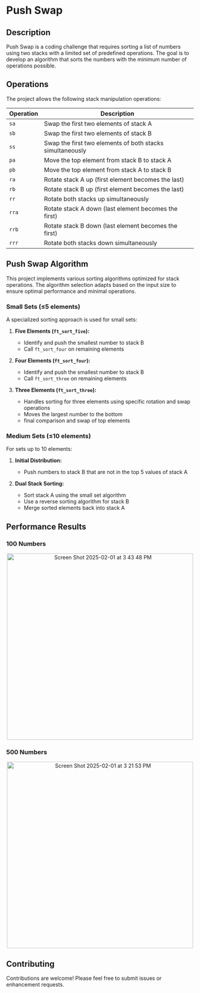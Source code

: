 # Push Swap

## Description
Push Swap is a coding challenge that requires sorting a list of numbers using two stacks with a limited set of predefined operations. The goal is to develop an algorithm that sorts the numbers with the minimum number of operations possible.

## Operations
The project allows the following stack manipulation operations:

<div align="center">

| Operation | Description |
|-----------|-------------|
| `sa` | Swap the first two elements of stack A |
| `sb` | Swap the first two elements of stack B |
| `ss` | Swap the first two elements of both stacks simultaneously |
| `pa` | Move the top element from stack B to stack A |
| `pb` | Move the top element from stack A to stack B |
| `ra` | Rotate stack A up (first element becomes the last) |
| `rb` | Rotate stack B up (first element becomes the last) |
| `rr` | Rotate both stacks up simultaneously |
| `rra` | Rotate stack A down (last element becomes the first) |
| `rrb` | Rotate stack B down (last element becomes the first) |
| `rrr` | Rotate both stacks down simultaneously |

</div>

## Push Swap Algorithm

This project implements various sorting algorithms optimized for stack operations. The algorithm selection adapts based on the input size to ensure optimal performance and minimal operations.

### Small Sets (≤5 elements)
A specialized sorting approach is used for small sets:

1. **Five Elements (`ft_sort_five`):**
   - Identify and push the smallest number to stack B
   - Call `ft_sort_four` on remaining elements

2. **Four Elements (`ft_sort_four`):**
   - Identify and push the smallest number to stack B
   - Call `ft_sort_three` on remaining elements

3. **Three Elements (`ft_sort_three`):**
   - Handles sorting for three elements using specific rotation and swap operations
   - Moves the largest number to the bottom
   - final comparison and swap of top elements

### Medium Sets (≤10 elements)
For sets up to 10 elements:

1. **Initial Distribution:**
   - Push numbers to stack B that are not in the top 5 values of stack A

2. **Dual Stack Sorting:**
   - Sort stack A using the small set algorithm
   - Use a reverse sorting algorithm for stack B
   - Merge sorted elements back into stack A

## Performance Results

### 100 Numbers
<div align="center">  
  <img width="500" alt="Screen Shot 2025-02-01 at 3 43 48 PM" src="https://github.com/user-attachments/assets/2c2a0dcc-a6c2-46c3-9bc1-bf5991c88b9e" />
</div>

### 500 Numbers
<div align="center">
  <img width="500" alt="Screen Shot 2025-02-01 at 3 21 53 PM" src="https://github.com/user-attachments/assets/5139d561-ede7-43b6-a3a6-00c8a32a2e24" />
</div>


## Contributing
Contributions are welcome! Please feel free to submit issues or enhancement requests.
